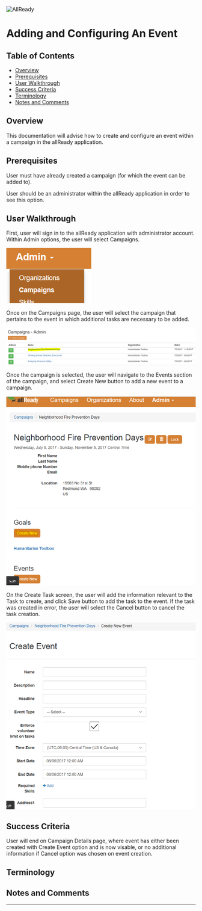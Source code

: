 ![AllReady](/images/ALLReady.png)  
# Adding and Configuring An Event 
## Table of Contents    
* [Overview](#Overview) 
* [Prerequisites](#Prerequisites)   
* [User Walkthrough](#User_Walkthrough)  
* [Success Criteria](#Success_Criteria)  
* [Terminology](#Terminology)   
* [Notes and Comments](#Notes_and_Comments) 
 
## <a name='Overview'/> Overview  
 
This documentation will advise how to create and configure an event within a campaign in the allReady application.
 
## <a name='Prerequisites'/>Prerequisites  
 
User must have already created a campaign (for which the event can be added to).

User should be an administrator within the allReady application in order to see this option.

## <a name='User_Walkthrough'/>User Walkthrough  
 
First, user will sign in to the allReady application with administrator account.
Within Admin options, the user will select Campaigns.

![](images/AdminCampaignDropdown.PNG?raw=true) 

Once on the Campaigns page, the user will select the campaign that pertains to the event in which additional tasks are necessary to be added.

![](images/AdminSelectCampaign.PNG?raw=true) 

Once the campaign is selected, the user will navigate to the Events section of the campaign, and select Create New button to add a new event to a campaign.

![](images/AdminCreateEventButton.PNG?raw=true) 

On the Create Task screen, the user will add the information relevant to the Task to create, and click Save button to add the task to the event. If the task was created in error, the user will select the Cancel button to cancel the task creation.

![](images/AdminCreateEventPage.PNG?raw=true) 

## <a name='Success_Criteria'/>Success Criteria   
 
User will end on Campaign Details page, where event has either been created with Create Event option and is now visable, or no additional information if Cancel option was chosen on event creation.
 
## <a name='Terminology'/>Terminology   

## <a name='Notes_and_Comments'/>Notes and Comments   
_____ 
